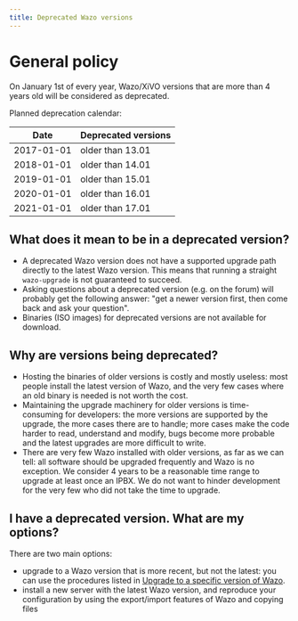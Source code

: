 ```yaml
---
title: Deprecated Wazo versions
---
```


General policy
==============

On January 1st of every year, Wazo/XiVO versions that are more than 4
years old will be considered as deprecated.

Planned deprecation calendar:

| Date         | Deprecated versions |
|--------------|---------------------|
| 2017\-01\-01 | older than 13\.01   |
| 2018\-01\-01 | older than 14\.01   |
| 2019\-01\-01 | older than 15\.01   |
| 2020\-01\-01 | older than 16\.01   |
| 2021\-01\-01 | older than 17\.01   |


## What does it mean to be in a deprecated version?

-   A deprecated Wazo version does not have a supported upgrade path
    directly to the latest Wazo version. This means that running a
    straight `wazo-upgrade` is not guaranteed to succeed.
-   Asking questions about a deprecated version (e.g. on the forum) will
    probably get the following answer: \"get a newer version first, then
    come back and ask your question\".
-   Binaries (ISO images) for deprecated versions are not available for
    download.

## Why are versions being deprecated?

-   Hosting the binaries of older versions is costly and mostly useless:
    most people install the latest version of Wazo, and the very few
    cases where an old binary is needed is not worth the cost.
-   Maintaining the upgrade machinery for older versions is
    time-consuming for developers: the more versions are supported by
    the upgrade, the more cases there are to handle; more cases make the
    code harder to read, understand and modify, bugs become more
    probable and the latest upgrades are more difficult to write.
-   There are very few Wazo installed with older versions, as far as we
    can tell: all software should be upgraded frequently and Wazo is no
    exception. We consider 4 years to be a reasonable time range to
    upgrade at least once an IPBX. We do not want to hinder development
    for the very few who did not take the time to upgrade.

## I have a deprecated version. What are my options?

There are two main options:

-   upgrade to a Wazo version that is more recent, but not the latest:
    you can use the procedures listed in
    [Upgrade to a specific version of Wazo](/uc-doc/upgrade/upgrade_specific_version).
-   install a new server with the latest Wazo version, and reproduce
    your configuration by using the export/import features of Wazo and
    copying files
